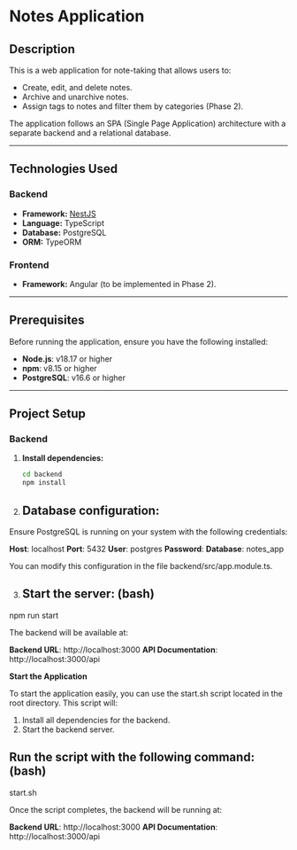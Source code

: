 # Notes Application

## Description
This is a web application for note-taking that allows users to:
- Create, edit, and delete notes.
- Archive and unarchive notes.
- Assign tags to notes and filter them by categories (Phase 2).

The application follows an SPA (Single Page Application) architecture with a separate backend and a relational database.

---

## Technologies Used

### Backend
- **Framework:** [NestJS](https://nestjs.com/)
- **Language:** TypeScript
- **Database:** PostgreSQL
- **ORM:** TypeORM

### Frontend
- **Framework:** Angular (to be implemented in Phase 2).

---

## Prerequisites
Before running the application, ensure you have the following installed:
- **Node.js**: v18.17 or higher
- **npm**: v8.15 or higher
- **PostgreSQL**: v16.6 or higher

---

## Project Setup

### Backend
1. **Install dependencies:**
   ```bash
   cd backend
   npm install

2. ## Database configuration: 
Ensure PostgreSQL is running on your system with the following credentials:

**Host**: localhost
**Port**: 5432
**User**: postgres
**Password**: <tomas3782>
**Database**: notes_app

You can modify this configuration in the file backend/src/app.module.ts.

3. ## Start the server: (bash)
npm run start

The backend will be available at:

**Backend URL**: http://localhost:3000
**API Documentation**: http://localhost:3000/api 

**Start the Application**

To start the application easily, you can use the start.sh script located in the root directory. This script will:

1. Install all dependencies for the backend.
2. Start the backend server.

## Run the script with the following command: (bash)
start.sh 

Once the script completes, the backend will be running at:

**Backend URL**: http://localhost:3000
**API Documentation**: http://localhost:3000/api
